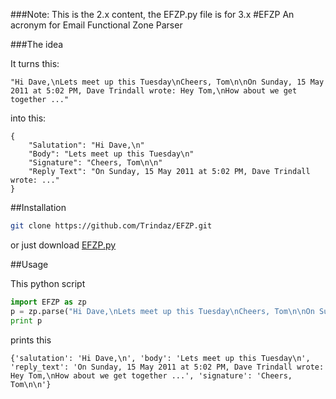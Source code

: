 ###Note: This is the 2.x content, the EFZP.py file is for 3.x
#EFZP
An acronym for Email Functional Zone Parser

###The idea

It turns this:

```
"Hi Dave,\nLets meet up this Tuesday\nCheers, Tom\n\nOn Sunday, 15 May 2011 at 5:02 PM, Dave Trindall wrote: Hey Tom,\nHow about we get together ..."
```

into this:

```
{
	"Salutation": "Hi Dave,\n"
	"Body": "Lets meet up this Tuesday\n"
	"Signature": "Cheers, Tom\n\n"
	"Reply Text": "On Sunday, 15 May 2011 at 5:02 PM, Dave Trindall wrote: ..."
}
```

##Installation

```bash
git clone https://github.com/Trindaz/EFZP.git
```

or just download [EFZP.py](https://raw.githubusercontent.com/Trindaz/EFZP/master/EFZP.py)

##Usage

This python script

```python
import EFZP as zp
p = zp.parse("Hi Dave,\nLets meet up this Tuesday\nCheers, Tom\n\nOn Sunday, 15 May 2011 at 5:02 PM, Dave Trindall wrote: Hey Tom,\nHow about we get together ...")
print p

```

prints this

```
{'salutation': 'Hi Dave,\n', 'body': 'Lets meet up this Tuesday\n', 'reply_text': 'On Sunday, 15 May 2011 at 5:02 PM, Dave Trindall wrote: Hey Tom,\nHow about we get together ...', 'signature': 'Cheers, Tom\n\n'}
```
